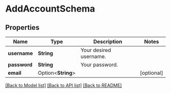 # AddAccountSchema

## Properties

Name | Type | Description | Notes
------------ | ------------- | ------------- | -------------
**username** | **String** | Your desired username. | 
**password** | **String** | Your password. | 
**email** | Option<**String**> |  | [optional]

[[Back to Model list]](../README.md#documentation-for-models) [[Back to API list]](../README.md#documentation-for-api-endpoints) [[Back to README]](../README.md)


